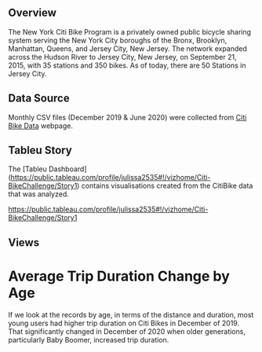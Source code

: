 ## Overview

The New York Citi Bike Program is a privately owned public bicycle sharing system serving the
New York City boroughs of the Bronx, Brooklyn, Manhattan, Queens, and Jersey City, New
Jersey. The network expanded across the Hudson River to Jersey City, New Jersey, on
September 21, 2015, with 35 stations and 350 bikes. As of today, there are 50 Stations in Jersey
City.

## Data Source 

Monthly CSV files (December 2019 & June 2020) were collected from [Citi Bike Data](https://www.citibikenyc.com/system-data) webpage. 

## Tableu Story

The [Tableu Dashboard] (https://public.tableau.com/profile/julissa2535#!/vizhome/Citi-BikeChallenge/Story1) contains visualisations created from the CitiBike data that was analyzed.   

https://public.tableau.com/profile/julissa2535#!/vizhome/Citi-BikeChallenge/Story1

## Views

# Average Trip Duration Change by Age

If we look at the records by age, in terms of the distance and duration, most young users had
higher trip duration on Citi Bikes in December of 2019. That significantly changed in December
of 2020 when older generations, particularly Baby Boomer, increased trip duration. 
